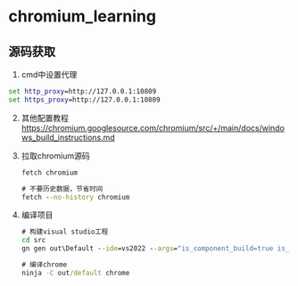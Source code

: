 # chromium_learning
## 源码获取
1. cmd中设置代理
```cmd
set http_proxy=http://127.0.0.1:10809
set https_proxy=http://127.0.0.1:10809
```
2. 其他配置教程
<https://chromium.googlesource.com/chromium/src/+/main/docs/windows_build_instructions.md>

3. 拉取chromium源码

   ```cmd
   fetch chromium
   
   # 不要历史数据，节省时间
   fetch --no-history chromium
   ```

4. 编译项目

   ```cmd
   # 构建visual studio工程
   cd src
   gn gen out\Default --ide=vs2022 --args="is_component_build=true is_debug=true"
   
   # 编译chrome
   ninja -C out/default chrome
   ```

   

